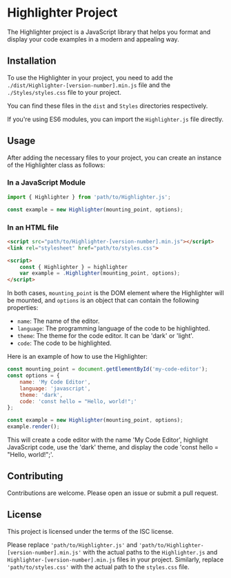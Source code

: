 # Highlighter Project

The Highlighter project is a JavaScript library that helps you format and display your code examples in a modern and appealing way.

## Installation

To use the Highlighter in your project, you need to add the `./dist/Highlighter-[version-number].min.js` file and the `./Styles/styles.css` file to your project.

You can find these files in the `dist` and `Styles` directories respectively.

If you're using ES6 modules, you can import the `Highlighter.js` file directly.

## Usage

After adding the necessary files to your project, you can create an instance of the Highlighter class as follows:

### In a JavaScript Module

```javascript
import { Highlighter } from 'path/to/Highlighter.js';

const example = new Highlighter(mounting_point, options);
```

### In an HTML file

```html
<script src="path/to/Highlighter-[version-number].min.js"></script>
<link rel="stylesheet" href="path/to/styles.css">

<script>
    const { Highlighter } = highlighter
    var example = .Highlighter(mounting_point, options);
</script>
```

In both cases, `mounting_point` is the DOM element where the Highlighter will be mounted, and `options` is an object that can contain the following properties:

- `name`: The name of the editor.
- `language`: The programming language of the code to be highlighted.
- `theme`: The theme for the code editor. It can be 'dark' or 'light'.
- `code`: The code to be highlighted.

Here is an example of how to use the Highlighter:

```javascript
const mounting_point = document.getElementById('my-code-editor');
const options = {
    name: 'My Code Editor',
    language: 'javascript',
    theme: 'dark',
    code: 'const hello = "Hello, world!";'
};

const example = new Highlighter(mounting_point, options);
example.render();
```

This will create a code editor with the name 'My Code Editor', highlight JavaScript code, use the 'dark' theme, and display the code 'const hello = "Hello, world!";'.

## Contributing

Contributions are welcome. Please open an issue or submit a pull request.

## License

This project is licensed under the terms of the ISC license.

Please replace `'path/to/Highlighter.js'` and `'path/to/Highlighter-[version-number].min.js'` with the actual paths to the `Highlighter.js` and `Highlighter-[version-number].min.js` files in your project. Similarly, replace `'path/to/styles.css'` with the actual path to the `styles.css` file.